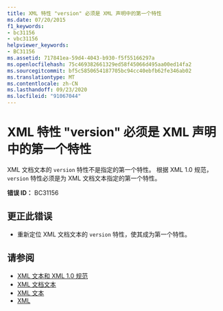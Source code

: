 ```yaml
---
title: XML 特性 "version" 必须是 XML 声明中的第一个特性
ms.date: 07/20/2015
f1_keywords:
- bc31156
- vbc31156
helpviewer_keywords:
- BC31156
ms.assetid: 717841ea-59d4-4043-b930-f5f55166297a
ms.openlocfilehash: 75c469382661329ed58f45066d495aa00ed14fa2
ms.sourcegitcommit: bf5c5850654187705bc94cc40ebfb62fe346ab02
ms.translationtype: MT
ms.contentlocale: zh-CN
ms.lasthandoff: 09/23/2020
ms.locfileid: "91067044"
---
```

# <a name="xml-attribute-version-must-be-the-first-attribute-in-xml-declaration"></a>XML 特性 "version" 必须是 XML 声明中的第一个特性

XML 文档文本的 `version` 特性不是指定的第一个特性。 根据 XML 1.0 规范， `version` 特性必须是为 XML 文档文本指定的第一个特性。  
  
 **错误 ID：** BC31156  
  
## <a name="to-correct-this-error"></a>更正此错误  
  
- 重新定位 XML 文档文本的 `version` 特性，使其成为第一个特性。  
  
## <a name="see-also"></a>请参阅

- [XML 文本和 XML 1.0 规范](../programming-guide/language-features/xml/xml-literals-and-the-xml-1-0-specification.md)
- [XML 文档文本](../language-reference/xml-literals/xml-document-literal.md)
- [XML 文本](../language-reference/xml-literals/index.md)
- [XML](../programming-guide/language-features/xml/index.md)
